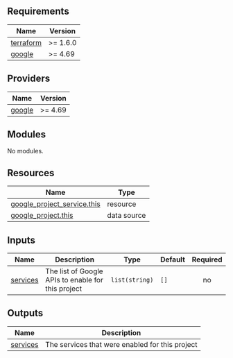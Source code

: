 ## Requirements

| Name | Version |
|------|---------|
| <a name="requirement_terraform"></a> [terraform](#requirement\_terraform) | >= 1.6.0 |
| <a name="requirement_google"></a> [google](#requirement\_google) | >= 4.69 |

## Providers

| Name | Version |
|------|---------|
| <a name="provider_google"></a> [google](#provider\_google) | >= 4.69 |

## Modules

No modules.

## Resources

| Name | Type |
|------|------|
| [google_project_service.this](https://registry.terraform.io/providers/hashicorp/google/latest/docs/resources/project_service) | resource |
| [google_project.this](https://registry.terraform.io/providers/hashicorp/google/latest/docs/data-sources/project) | data source |

## Inputs

| Name | Description | Type | Default | Required |
|------|-------------|------|---------|:--------:|
| <a name="input_services"></a> [services](#input\_services) | The list of Google APIs to enable for this project | `list(string)` | `[]` | no |

## Outputs

| Name | Description |
|------|-------------|
| <a name="output_services"></a> [services](#output\_services) | The services that were enabled for this project |
